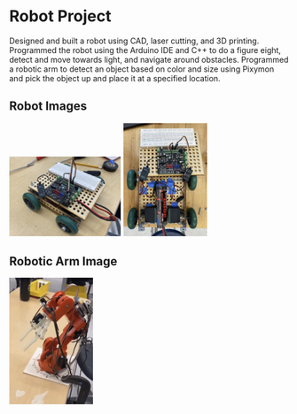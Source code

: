 # Robot Project

Designed and built a robot using CAD, laser cutting, and 3D printing. Programmed the robot using the Arduino IDE and C++ to do a figure eight, detect and move towards light, and navigate around obstacles. Programmed a robotic arm to detect an object based on color and size using Pixymon and pick the object up and place it at a specified location. 

## Robot Images

<img src="robot1.png" width="40%" height="40%">
<img src="robot2.png" width="30%" height="30%">

## Robotic Arm Image

<img src="roboticarm.jpg" width="30%" height="30%">
